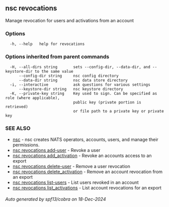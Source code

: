 ## nsc revocations

Manage revocation for users and activations from an account

### Options

```
  -h, --help   help for revocations
```

### Options inherited from parent commands

```
  -H, --all-dirs string       sets --config-dir, --data-dir, and --keystore-dir to the same value
      --config-dir string     nsc config directory
      --data-dir string       nsc data store directory
  -i, --interactive           ask questions for various settings
      --keystore-dir string   nsc keystore directory
  -K, --private-key string    Key used to sign. Can be specified as role (where applicable),
                              public key (private portion is retrieved)
                              or file path to a private key or private key 
```

### SEE ALSO

* [nsc](nsc.md)	 - nsc creates NATS operators, accounts, users, and manage their permissions.
* [nsc revocations add-user](nsc_revocations_add-user.md)	 - Revoke a user
* [nsc revocations add_activation](nsc_revocations_add_activation.md)	 - Revoke an accounts access to an export
* [nsc revocations delete-user](nsc_revocations_delete-user.md)	 - Remove a user revocation
* [nsc revocations delete_activation](nsc_revocations_delete_activation.md)	 - Remove an account revocation from an export
* [nsc revocations list-users](nsc_revocations_list-users.md)	 - List users revoked in an account
* [nsc revocations list_activations](nsc_revocations_list_activations.md)	 - List account revocations for an export

###### Auto generated by spf13/cobra on 18-Dec-2024
